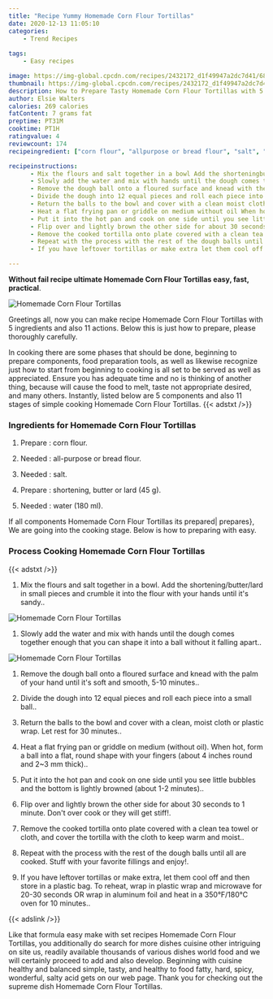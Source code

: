 ```yaml
---
title: "Recipe Yummy Homemade Corn Flour Tortillas"
date: 2020-12-13 11:05:10
categories:
    - Trend Recipes
    
tags:
    - Easy recipes

image: https://img-global.cpcdn.com/recipes/2432172_d1f49947a2dc7d41/680x482cq70/homemade-corn-flour-tortillas-recipe-main-photo.jpg
thumbnail: https://img-global.cpcdn.com/recipes/2432172_d1f49947a2dc7d41/350x250cq70/homemade-corn-flour-tortillas-recipe-main-photo.jpg
description: How to Prepare Tasty Homemade Corn Flour Tortillas with 5 ingredients and 11 stages of easy cooking.
author: Elsie Walters
calories: 269 calories
fatContent: 7 grams fat
preptime: PT31M
cooktime: PT1H
ratingvalue: 4
reviewcount: 174
recipeingredient: ["corn flour", "allpurpose or bread flour", "salt", "shortening butter or lard 45 g", "water 180 ml"]

recipeinstructions: 
      - Mix the flours and salt together in a bowl Add the shorteningbutterlard in small pieces and crumble it into the flour with your hands until its sandy 
      - Slowly add the water and mix with hands until the dough comes together enough that you can shape it into a ball without it falling apart 
      - Remove the dough ball onto a floured surface and knead with the palm of your hand until its soft and smooth 510 minutes 
      - Divide the dough into 12 equal pieces and roll each piece into a small ball 
      - Return the balls to the bowl and cover with a clean moist cloth or plastic wrap Let rest for 30 minutes 
      - Heat a flat frying pan or griddle on medium without oil When hot form a ball into a flat round shape with your fingers about 4 inches round and 23 mm thick 
      - Put it into the hot pan and cook on one side until you see little bubbles and the bottom is lightly browned about 12 minutes 
      - Flip over and lightly brown the other side for about 30 seconds to 1 minute Dont over cook or they will get stiff 
      - Remove the cooked tortilla onto plate covered with a clean tea towel or cloth and cover the tortilla with the cloth to keep warm and moist 
      - Repeat with the process with the rest of the dough balls until all are cooked Stuff with your favorite fillings and enjoy 
      - If you have leftover tortillas or make extra let them cool off and then store in a plastic bag To reheat wrap in plastic wrap and microwave for 2030 seconds OR wrap in aluminum foil and heat in a 350F180C oven for 10 minutes

---
```




**Without fail recipe ultimate Homemade Corn Flour Tortillas easy, fast, practical**. 


![Homemade Corn Flour Tortillas](https://img-global.cpcdn.com/recipes/2432172_d1f49947a2dc7d41/680x482cq70/homemade-corn-flour-tortillas-recipe-main-photo.jpg "Homemade Corn Flour Tortillas")




Greetings all, now you can make recipe Homemade Corn Flour Tortillas with 5 ingredients and also 11 actions. Below this is just how to prepare, please thoroughly carefully.

In cooking there are some phases that should be done, beginning to prepare components, food preparation tools, as well as likewise recognize just how to start from beginning to cooking is all set to be served as well as appreciated. Ensure you has adequate time and no is thinking of another thing, because will cause the food to melt, taste not appropriate desired, and many others. Instantly, listed below are 5 components and also 11 stages of simple cooking Homemade Corn Flour Tortillas.
{{< adstxt />}}

### Ingredients for Homemade Corn Flour Tortillas


1. Prepare  : corn flour.

1. Needed  : all-purpose or bread flour.

1. Needed  : salt.

1. Prepare  : shortening, butter or lard (45 g).

1. Needed  : water (180 ml).



If all components Homemade Corn Flour Tortillas its prepared| prepares}, We are going into the cooking stage. Below is how to preparing with easy.

### Process Cooking Homemade Corn Flour Tortillas

{{< adstxt />}}


1. Mix the flours and salt together in a bowl. Add the shortening/butter/lard in small pieces and crumble it into the flour with your hands until it&#39;s sandy..



![Homemade Corn Flour Tortillas](https://img-global.cpcdn.com/steps/2432172_51b400d420945ffe/160x128cq70/homemade-corn-flour-tortillas-recipe-step-1-photo.jpg" "Homemade Corn Flour Tortillas")



1. Slowly add the water and mix with hands until the dough comes together enough that you can shape it into a ball without it falling apart..



![Homemade Corn Flour Tortillas](https://img-global.cpcdn.com/steps/2432172_f5ab0f7ea9d5cee0/160x128cq70/homemade-corn-flour-tortillas-recipe-step-2-photo.jpg" "Homemade Corn Flour Tortillas")



1. Remove the dough ball onto a floured surface and knead with the palm of your hand until it&#39;s soft and smooth, 5-10 minutes..



1. Divide the dough into 12 equal pieces and roll each piece into a small ball..



1. Return the balls to the bowl and cover with a clean, moist cloth or plastic wrap. Let rest for 30 minutes..



1. Heat a flat frying pan or griddle on medium (without oil). When hot, form a ball into a flat, round shape with your fingers (about 4 inches round and 2~3 mm thick)..



1. Put it into the hot pan and cook on one side until you see little bubbles and the bottom is lightly browned (about 1-2 minutes)..



1. Flip over and lightly brown the other side for about 30 seconds to 1 minute. Don&#39;t over cook or they will get stiff!.



1. Remove the cooked tortilla onto plate covered with a clean tea towel or cloth, and cover the tortilla with the cloth to keep warm and moist..



1. Repeat with the process with the rest of the dough balls until all are cooked. Stuff with your favorite fillings and enjoy!.



1. If you have leftover tortillas or make extra, let them cool off and then store in a plastic bag. To reheat, wrap in plastic wrap and microwave for 20-30 seconds OR wrap in aluminum foil and heat in a 350°F/180°C oven for 10 minutes..





{{< adslink />}}

Like that formula easy make with set recipes Homemade Corn Flour Tortillas, you additionally do search for more dishes cuisine other intriguing on site us, readily available thousands of various dishes world food and we will certainly proceed to add and also develop. Beginning with cuisine healthy and balanced simple, tasty, and healthy to food fatty, hard, spicy, wonderful, salty acid gets on our web page. Thank you for checking out the supreme dish Homemade Corn Flour Tortillas.
